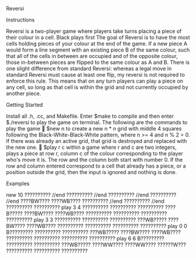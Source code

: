 Reversi

Instructions

Reversi is a two-player game where players take turns placing a piece of their colour in a cell. Black plays first The goal of Reversi is to have the most cells holding pieces of your colour at the end of the game. If a new piece A would form a line segment with an existing piece B of the same colour, such that all of the cells in between are occupied and of the opposite colour, those in-between pieces are flipped to the same colour as A and B. There is one slight difference from standard Reversi: whereas a legal move in standard Reversi must cause at least one flip, my reversi is not required to enforce this rule. This means that on any turn players can play a piece on any cell, so long as that cell is within the grid and not currently occupied by another piece.



Getting Started

Install all .h, .cc, and Makefile. Enter $make to compile and then enter $./reversi to play the game on terminal.
The following are the commands to play the game
 $new n to create a new n * n grid with middle 4 squares following the Black-White-Black-White pattern, where n >= 4 and 
  n % 2 = 0. If there was already an active grid, that grid is destroyed and replaced with the new one.
 $play r c within a game where r and c are two integers, plays a piece at row r, column c of the colour corresponding to 
  the player who's move it is. The row and the column both start with number 0. If the row and column entered correspond to a
  cell that already has a piece, or a position outside the grid, then the input is ignored and nothing is done. 
  
  
  
Examples

new 10
?????????? //end
?????????? //end
?????????? //end
?????????? //end
????BW????
????WB????
?????????? //end
?????????? //end
??????????
??????????
play 3 4
??????????
??????????
??????????
????B?????
????BW????
????WB????
??????????
??????????
??????????
??????????
play 3 3
??????????
??????????
??????????
???WB?????
????BW????
????WB????
??????????
??????????
??????????
??????????
play 0 0
B?????????
??????????
??????????
???WB?????
????BW????
????WB????
??????????
??????????
??????????
??????????
play 6 6
B?????????
??????????
??????????
???WB?????
????WW????
????WW????
??????W???
??????????
??????????
??????????

